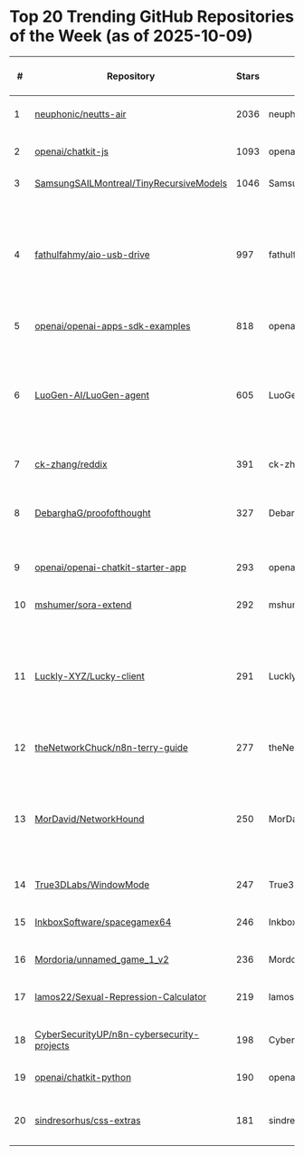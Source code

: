 # Top 20 Trending GitHub Repositories of the Week (as of 2025-10-09)

| # | Repository | Stars | Owner | Avatar | Description | Topics | URL | Created At | Updated At | Pushed At | Git URL | SSH URL | Clone URL | SVN URL | Homepage | Size | Language | Forks Count | Open Issues Count | Default Branch | License |
|---|------------|-------|-------|--------|-------------|--------|-----|------------|------------|-----------|---------|---------|-----------|---------|----------|------|----------|--------------|-------------------|----------------|---------|
| 1 | [neuphonic/neutts-air](https://github.com/neuphonic/neutts-air) | 2036 | neuphonic | ![neuphonic's avatar](https://avatars.githubusercontent.com/u/165819141?v=4) | On-device TTS model by Neuphonic | No topics | [https://github.com/neuphonic/neutts-air](https://github.com/neuphonic/neutts-air) | 2025-10-02T12:48:55Z | 2025-10-09T02:08:34Z | 2025-10-08T20:01:48Z | git://github.com/neuphonic/neutts-air.git | git@github.com:neuphonic/neutts-air.git | https://github.com/neuphonic/neutts-air.git | https://github.com/neuphonic/neutts-air | No homepage | 1906 | Python | 165 | 18 | main | Apache License 2.0 |
| 2 | [openai/chatkit-js](https://github.com/openai/chatkit-js) | 1093 | openai | ![openai's avatar](https://avatars.githubusercontent.com/u/14957082?v=4) | No description | No topics | [https://github.com/openai/chatkit-js](https://github.com/openai/chatkit-js) | 2025-10-04T21:00:32Z | 2025-10-09T01:54:01Z | 2025-10-08T22:06:23Z | git://github.com/openai/chatkit-js.git | org-14957082@github.com:openai/chatkit-js.git | https://github.com/openai/chatkit-js.git | https://github.com/openai/chatkit-js | https://openai.github.io/chatkit-js/ | 70 | TypeScript | 56 | 21 | main | Apache License 2.0 |
| 3 | [SamsungSAILMontreal/TinyRecursiveModels](https://github.com/SamsungSAILMontreal/TinyRecursiveModels) | 1046 | SamsungSAILMontreal | ![SamsungSAILMontreal's avatar](https://avatars.githubusercontent.com/u/127172610?v=4) | No description | No topics | [https://github.com/SamsungSAILMontreal/TinyRecursiveModels](https://github.com/SamsungSAILMontreal/TinyRecursiveModels) | 2025-10-07T13:24:28Z | 2025-10-09T02:09:15Z | 2025-10-08T19:46:47Z | git://github.com/SamsungSAILMontreal/TinyRecursiveModels.git | git@github.com:SamsungSAILMontreal/TinyRecursiveModels.git | https://github.com/SamsungSAILMontreal/TinyRecursiveModels.git | https://github.com/SamsungSAILMontreal/TinyRecursiveModels | No homepage | 1266 | Python | 123 | 1 | main | MIT License |
| 4 | [fathulfahmy/aio-usb-drive](https://github.com/fathulfahmy/aio-usb-drive) | 997 | fathulfahmy | ![fathulfahmy's avatar](https://avatars.githubusercontent.com/u/100550389?v=4) | A curated collection of useful to have programs on a multiboot USB drive | all-in-one-tool, all-in-one-toolkit, iso, multiboot, multiboot-usb, multibootusb, usb, usb-drive, ventoy | [https://github.com/fathulfahmy/aio-usb-drive](https://github.com/fathulfahmy/aio-usb-drive) | 2025-10-06T15:02:22Z | 2025-10-09T01:35:21Z | 2025-10-08T19:46:06Z | git://github.com/fathulfahmy/aio-usb-drive.git | git@github.com:fathulfahmy/aio-usb-drive.git | https://github.com/fathulfahmy/aio-usb-drive.git | https://github.com/fathulfahmy/aio-usb-drive | No homepage | 39 | No language specified | 48 | 3 | master | MIT License |
| 5 | [openai/openai-apps-sdk-examples](https://github.com/openai/openai-apps-sdk-examples) | 818 | openai | ![openai's avatar](https://avatars.githubusercontent.com/u/14957082?v=4) | Example apps for the Apps SDK | No topics | [https://github.com/openai/openai-apps-sdk-examples](https://github.com/openai/openai-apps-sdk-examples) | 2025-10-06T05:28:01Z | 2025-10-09T02:05:35Z | 2025-10-08T18:45:49Z | git://github.com/openai/openai-apps-sdk-examples.git | org-14957082@github.com:openai/openai-apps-sdk-examples.git | https://github.com/openai/openai-apps-sdk-examples.git | https://github.com/openai/openai-apps-sdk-examples | No homepage | 121 | JavaScript | 96 | 14 | main | MIT License |
| 6 | [LuoGen-AI/LuoGen-agent](https://github.com/LuoGen-AI/LuoGen-agent) | 605 | LuoGen-AI | ![LuoGen-AI's avatar](https://avatars.githubusercontent.com/u/141248659?v=4) | 一键产出爆款视频：1.自动提取对标文案 2.自动进行文案仿写 3.自动根据文案声音克隆 4.自动生成数字人口播 5.自动添加字幕 6.自动添加背景音乐 7.自动添加视频标题 8.自动生成视频封面 9.自动将视频发布到各平台 | No topics | [https://github.com/LuoGen-AI/LuoGen-agent](https://github.com/LuoGen-AI/LuoGen-agent) | 2025-10-02T12:12:18Z | 2025-10-09T01:56:55Z | 2025-10-03T12:03:31Z | git://github.com/LuoGen-AI/LuoGen-agent.git | git@github.com:LuoGen-AI/LuoGen-agent.git | https://github.com/LuoGen-AI/LuoGen-agent.git | https://github.com/LuoGen-AI/LuoGen-agent | No homepage | 217 | Python | 55 | 1 | main | GNU General Public License v3.0 |
| 7 | [ck-zhang/reddix](https://github.com/ck-zhang/reddix) | 391 | ck-zhang | ![ck-zhang's avatar](https://avatars.githubusercontent.com/u/177653251?v=4) | Reddix - Reddit, refined for the terminal. | reddit, reddit-client | [https://github.com/ck-zhang/reddix](https://github.com/ck-zhang/reddix) | 2025-10-03T09:57:33Z | 2025-10-09T01:51:21Z | 2025-10-08T19:08:25Z | git://github.com/ck-zhang/reddix.git | git@github.com:ck-zhang/reddix.git | https://github.com/ck-zhang/reddix.git | https://github.com/ck-zhang/reddix | No homepage | 2098 | Rust | 2 | 7 | master | MIT License |
| 8 | [DebarghaG/proofofthought](https://github.com/DebarghaG/proofofthought) | 327 | DebarghaG | ![DebarghaG's avatar](https://avatars.githubusercontent.com/u/21980389?v=4) | "Proof of thought: Neurosymbolic program synthesis allows robust and interpretable reasoning" published Sys2Reasoning Workshop NeurIPS 2024 | No topics | [https://github.com/DebarghaG/proofofthought](https://github.com/DebarghaG/proofofthought) | 2025-10-02T21:26:36Z | 2025-10-09T01:48:37Z | 2025-10-05T20:31:43Z | git://github.com/DebarghaG/proofofthought.git | git@github.com:DebarghaG/proofofthought.git | https://github.com/DebarghaG/proofofthought.git | https://github.com/DebarghaG/proofofthought | No homepage | 483 | Python | 20 | 1 | main | MIT License |
| 9 | [openai/openai-chatkit-starter-app](https://github.com/openai/openai-chatkit-starter-app) | 293 | openai | ![openai's avatar](https://avatars.githubusercontent.com/u/14957082?v=4) | Starter app to build with OpenAI ChatKit + Agent Builder | No topics | [https://github.com/openai/openai-chatkit-starter-app](https://github.com/openai/openai-chatkit-starter-app) | 2025-10-06T01:07:01Z | 2025-10-09T01:51:25Z | 2025-10-09T00:18:31Z | git://github.com/openai/openai-chatkit-starter-app.git | org-14957082@github.com:openai/openai-chatkit-starter-app.git | https://github.com/openai/openai-chatkit-starter-app.git | https://github.com/openai/openai-chatkit-starter-app | No homepage | 74 | TypeScript | 105 | 5 | main | MIT License |
| 10 | [mshumer/sora-extend](https://github.com/mshumer/sora-extend) | 292 | mshumer | ![mshumer's avatar](https://avatars.githubusercontent.com/u/41550495?v=4) | Generate long Sora 2 videos that exceed OpenAI's native 12-second limit | No topics | [https://github.com/mshumer/sora-extend](https://github.com/mshumer/sora-extend) | 2025-10-07T16:14:47Z | 2025-10-09T01:57:56Z | 2025-10-08T23:19:09Z | git://github.com/mshumer/sora-extend.git | git@github.com:mshumer/sora-extend.git | https://github.com/mshumer/sora-extend.git | https://github.com/mshumer/sora-extend | No homepage | 24 | Jupyter Notebook | 57 | 1 | main | No license |
| 11 | [Luckly-XYZ/Lucky-client](https://github.com/Luckly-XYZ/Lucky-client) | 291 | Luckly-XYZ | ![Luckly-XYZ's avatar](https://avatars.githubusercontent.com/u/227329833?v=4) | A cross-platform instant messaging client application built with Tauri and Vue 3, featuring one-to-one chat, group chat, file transfer, audio/video calling, screen recording, screenshot capture, and QR code login capabilities. | element-ui, ffmpeg, javascript, markdown, protobuf, rust, tauri, typescript, vite, vue3, webrtc | [https://github.com/Luckly-XYZ/Lucky-client](https://github.com/Luckly-XYZ/Lucky-client) | 2025-10-02T05:12:19Z | 2025-10-09T00:19:11Z | 2025-10-04T02:30:56Z | git://github.com/Luckly-XYZ/Lucky-client.git | git@github.com:Luckly-XYZ/Lucky-client.git | https://github.com/Luckly-XYZ/Lucky-client.git | https://github.com/Luckly-XYZ/Lucky-client |  https://luckly-xyz.github.io | 18013 | HTML | 36 | 0 | master | No license |
| 12 | [theNetworkChuck/n8n-terry-guide](https://github.com/theNetworkChuck/n8n-terry-guide) | 277 | theNetworkChuck | ![theNetworkChuck's avatar](https://avatars.githubusercontent.com/u/47433490?v=4) | No description | No topics | [https://github.com/theNetworkChuck/n8n-terry-guide](https://github.com/theNetworkChuck/n8n-terry-guide) | 2025-10-03T14:32:25Z | 2025-10-09T00:39:38Z | 2025-10-03T14:35:13Z | git://github.com/theNetworkChuck/n8n-terry-guide.git | git@github.com:theNetworkChuck/n8n-terry-guide.git | https://github.com/theNetworkChuck/n8n-terry-guide.git | https://github.com/theNetworkChuck/n8n-terry-guide | No homepage | 8 | No language specified | 66 | 0 | main | No license |
| 13 | [MorDavid/NetworkHound](https://github.com/MorDavid/NetworkHound) | 250 | MorDavid | ![MorDavid's avatar](https://avatars.githubusercontent.com/u/24622066?v=4) | Advanced Active Directory network topology analyzer with SMB validation, multiple authentication methods (password/NTLM/Kerberos), and comprehensive network discovery. Export results as BloodHound‑compatible OpenGraph JSON. | No topics | [https://github.com/MorDavid/NetworkHound](https://github.com/MorDavid/NetworkHound) | 2025-10-04T05:55:25Z | 2025-10-09T01:32:58Z | 2025-10-08T11:45:29Z | git://github.com/MorDavid/NetworkHound.git | git@github.com:MorDavid/NetworkHound.git | https://github.com/MorDavid/NetworkHound.git | https://github.com/MorDavid/NetworkHound | No homepage | 931 | Python | 25 | 0 | main | No license |
| 14 | [True3DLabs/WindowMode](https://github.com/True3DLabs/WindowMode) | 247 | True3DLabs | ![True3DLabs's avatar](https://avatars.githubusercontent.com/u/235925466?v=4) | Turn your screen into a Window into a virtual world | No topics | [https://github.com/True3DLabs/WindowMode](https://github.com/True3DLabs/WindowMode) | 2025-10-03T18:36:51Z | 2025-10-08T23:49:50Z | 2025-10-07T18:05:56Z | git://github.com/True3DLabs/WindowMode.git | git@github.com:True3DLabs/WindowMode.git | https://github.com/True3DLabs/WindowMode.git | https://github.com/True3DLabs/WindowMode | https://lab.true3d.com/targets | 1311 | TypeScript | 20 | 1 | main | MIT License |
| 15 | [InkboxSoftware/spacegamex64](https://github.com/InkboxSoftware/spacegamex64) | 246 | InkboxSoftware | ![InkboxSoftware's avatar](https://avatars.githubusercontent.com/u/31674120?v=4) | Recreation of a classic arcade game remade as a UEFI application for the x86_64 platform.  | No topics | [https://github.com/InkboxSoftware/spacegamex64](https://github.com/InkboxSoftware/spacegamex64) | 2025-10-03T11:08:09Z | 2025-10-09T01:31:50Z | 2025-10-03T11:36:13Z | git://github.com/InkboxSoftware/spacegamex64.git | git@github.com:InkboxSoftware/spacegamex64.git | https://github.com/InkboxSoftware/spacegamex64.git | https://github.com/InkboxSoftware/spacegamex64 | No homepage | 377 | Assembly | 18 | 4 | main | No license |
| 16 | [Mordoria/unnamed_game_1_v2](https://github.com/Mordoria/unnamed_game_1_v2) | 236 | Mordoria | ![Mordoria's avatar](https://avatars.githubusercontent.com/u/220083714?v=4) | The Release of Mordoria | No topics | [https://github.com/Mordoria/unnamed_game_1_v2](https://github.com/Mordoria/unnamed_game_1_v2) | 2025-10-07T21:03:17Z | 2025-10-09T02:00:05Z | 2025-10-08T21:24:53Z | git://github.com/Mordoria/unnamed_game_1_v2.git | git@github.com:Mordoria/unnamed_game_1_v2.git | https://github.com/Mordoria/unnamed_game_1_v2.git | https://github.com/Mordoria/unnamed_game_1_v2 | No homepage | 54301 | Lua | 25 | 1 | master | Other |
| 17 | [lamos22/Sexual-Repression-Calculator](https://github.com/lamos22/Sexual-Repression-Calculator) | 219 | lamos22 | ![lamos22's avatar](https://avatars.githubusercontent.com/u/232569112?v=4) | Sexual-Repression-Calculator | sexual-repression-index-calculator | [https://github.com/lamos22/Sexual-Repression-Calculator](https://github.com/lamos22/Sexual-Repression-Calculator) | 2025-10-03T03:31:51Z | 2025-10-09T01:58:35Z | 2025-10-08T03:15:38Z | git://github.com/lamos22/Sexual-Repression-Calculator.git | git@github.com:lamos22/Sexual-Repression-Calculator.git | https://github.com/lamos22/Sexual-Repression-Calculator.git | https://github.com/lamos22/Sexual-Repression-Calculator | No homepage | 183 | TypeScript | 108 | 1 | main | Other |
| 18 | [CyberSecurityUP/n8n-cybersecurity-projects](https://github.com/CyberSecurityUP/n8n-cybersecurity-projects) | 198 | CyberSecurityUP | ![CyberSecurityUP's avatar](https://avatars.githubusercontent.com/u/34966120?v=4) | No description | No topics | [https://github.com/CyberSecurityUP/n8n-cybersecurity-projects](https://github.com/CyberSecurityUP/n8n-cybersecurity-projects) | 2025-10-02T02:35:17Z | 2025-10-09T01:07:41Z | 2025-10-06T17:09:46Z | git://github.com/CyberSecurityUP/n8n-cybersecurity-projects.git | git@github.com:CyberSecurityUP/n8n-cybersecurity-projects.git | https://github.com/CyberSecurityUP/n8n-cybersecurity-projects.git | https://github.com/CyberSecurityUP/n8n-cybersecurity-projects | No homepage | 33 | No language specified | 36 | 0 | main | No license |
| 19 | [openai/chatkit-python](https://github.com/openai/chatkit-python) | 190 | openai | ![openai's avatar](https://avatars.githubusercontent.com/u/14957082?v=4) | No description | No topics | [https://github.com/openai/chatkit-python](https://github.com/openai/chatkit-python) | 2025-10-04T21:31:51Z | 2025-10-09T01:50:44Z | 2025-10-08T21:48:41Z | git://github.com/openai/chatkit-python.git | org-14957082@github.com:openai/chatkit-python.git | https://github.com/openai/chatkit-python.git | https://github.com/openai/chatkit-python | https://openai.github.io/chatkit-python/ | 779 | Python | 24 | 9 | main | Apache License 2.0 |
| 20 | [sindresorhus/css-extras](https://github.com/sindresorhus/css-extras) | 181 | sindresorhus | ![sindresorhus's avatar](https://avatars.githubusercontent.com/u/170270?v=4) | Useful CSS custom functions using the new @​function rule | No topics | [https://github.com/sindresorhus/css-extras](https://github.com/sindresorhus/css-extras) | 2025-10-05T05:05:37Z | 2025-10-09T01:16:39Z | 2025-10-08T07:27:59Z | git://github.com/sindresorhus/css-extras.git | git@github.com:sindresorhus/css-extras.git | https://github.com/sindresorhus/css-extras.git | https://github.com/sindresorhus/css-extras | No homepage | 42 | CSS | 4 | 1 | main | Creative Commons Zero v1.0 Universal |